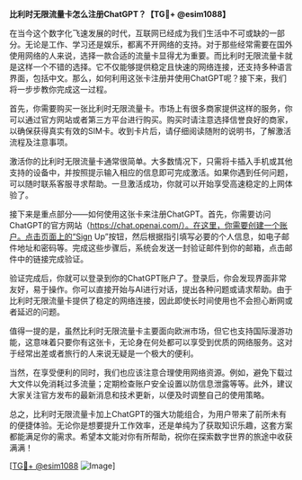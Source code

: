 **比利时无限流量卡怎么注册ChatGPT？【TG💪+ @esim1088】**

在当今这个数字化飞速发展的时代，互联网已经成为我们生活中不可或缺的一部分。无论是工作、学习还是娱乐，都离不开网络的支持。对于那些经常需要在国外使用网络的人来说，选择一款合适的流量卡显得尤为重要。而比利时无限流量卡就是这样一个不错的选择。它不仅能够提供稳定且快速的网络连接，还支持多种语言界面，包括中文。那么，如何利用这张卡注册并使用ChatGPT呢？接下来，我们将一步步教你完成这一过程。

首先，你需要购买一张比利时无限流量卡。市场上有很多商家提供这样的服务，你可以通过官方网站或者第三方平台进行购买。购买时请注意选择信誉良好的商家，以确保获得真实有效的SIM卡。收到卡片后，请仔细阅读随附的说明书，了解激活流程及注意事项。

激活你的比利时无限流量卡通常很简单。大多数情况下，只需将卡插入手机或其他支持的设备中，并按照提示输入相应的信息即可完成激活。如果你遇到任何问题，可以随时联系客服寻求帮助。一旦激活成功，你就可以开始享受高速稳定的上网体验了。

接下来是重点部分——如何使用这张卡来注册ChatGPT。首先，你需要访问ChatGPT的官方网站（https://chat.openai.com/）。在这里，你需要创建一个账户。点击页面上的“Sign Up”按钮，然后根据指引填写必要的个人信息，如电子邮件地址和密码等。完成这些步骤后，系统会发送一封验证邮件到你的邮箱，点击邮件中的链接完成验证。

验证完成后，你就可以登录到你的ChatGPT账户了。登录后，你会发现界面非常友好，易于操作。你可以直接开始与AI进行对话，提出各种问题或请求帮助。由于比利时无限流量卡提供了稳定的网络连接，因此即使长时间使用也不会担心断网或者延迟的问题。

值得一提的是，虽然比利时无限流量卡主要面向欧洲市场，但它也支持国际漫游功能，这意味着只要你有这张卡，无论身在何处都可以享受到优质的网络服务。这对于经常出差或者旅行的人来说无疑是一个极大的便利。

当然，在享受便利的同时，我们也应该注意合理使用网络资源。例如，避免下载过大文件以免消耗过多流量；定期检查账户安全设置以防信息泄露等等。此外，建议大家关注官方发布的最新消息和技术更新，以便及时调整自己的使用策略。

总之，比利时无限流量卡加上ChatGPT的强大功能组合，为用户带来了前所未有的便捷体验。无论你是想要提升工作效率，还是单纯为了获取知识乐趣，这套方案都能满足你的需求。希望本文能对你有所帮助，祝你在探索数字世界的旅途中收获满满！

[[TG💪+ @esim1088](https://t.me/s/esim1088) ![Image](https://i.postimg.cc/4NQfJmqS/Snipaste-2025-05-13-00-14-12.png)]